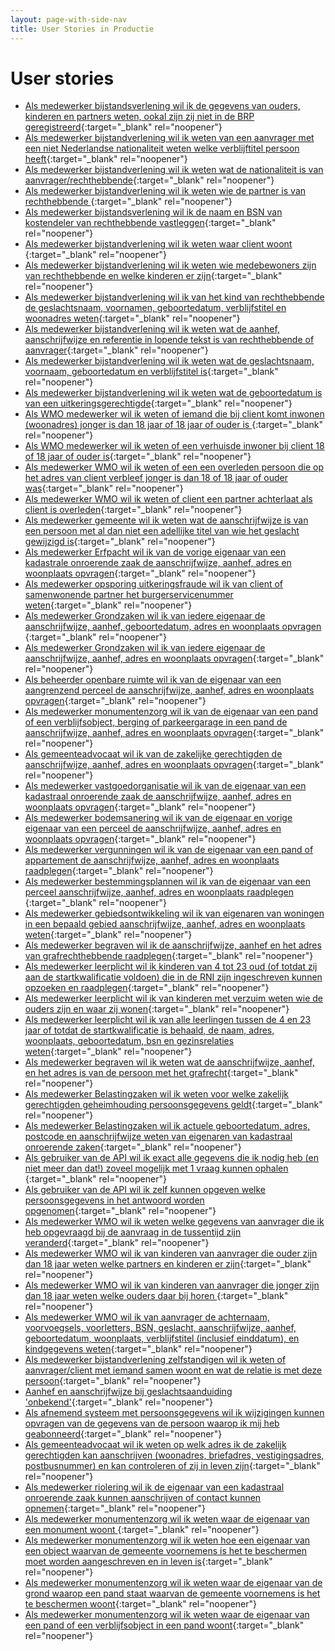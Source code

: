 ```yaml
---
layout: page-with-side-nav
title: User Stories in Productie
---
```


# User stories

- [Als medewerker bijstandsverlening wil ik de gegevens van ouders, kinderen en partners weten, ookal zijn zij niet in de BRP geregistreerd](https://github.com/VNG-Realisatie/Haal-Centraal-BRP-bevragen/issues/794){:target="_blank" rel="noopener"}
- [Als medewerker bijstandverlening wil ik weten van een aanvrager met een niet Nederlandse nationaliteit weten welke verblijftitel persoon heeft](https://github.com/VNG-Realisatie/Haal-Centraal-BRP-bevragen/issues/789){:target="_blank" rel="noopener"}
- [Als medewerker bijstandverlening wil ik weten wat de nationaliteit is van aanvrager/rechthebbende](https://github.com/VNG-Realisatie/Haal-Centraal-BRP-bevragen/issues/788){:target="_blank" rel="noopener"}
- [Als medewerker bijstandverlening wil ik weten wie de partner is van rechthebbende ](https://github.com/VNG-Realisatie/Haal-Centraal-BRP-bevragen/issues/787){:target="_blank" rel="noopener"}
- [Als medewerker bijstandsverlening wil ik de naam en BSN van kostendeler van rechthebbende vastleggen](https://github.com/VNG-Realisatie/Haal-Centraal-BRP-bevragen/issues/786){:target="_blank" rel="noopener"}
- [Als medewerker bijstandverlening wil ik weten waar client woont ](https://github.com/VNG-Realisatie/Haal-Centraal-BRP-bevragen/issues/785){:target="_blank" rel="noopener"}
- [Als medewerker bijstandverlening wil ik weten wie medebewoners zijn van rechthebbende en welke kinderen er zijn](https://github.com/VNG-Realisatie/Haal-Centraal-BRP-bevragen/issues/784){:target="_blank" rel="noopener"}
- [Als medewerker bijstandverlening wil ik van het kind van rechthebbende de geslachtsnaam, voornamen, geboortedatum, verblijfstitel en woonadres weten](https://github.com/VNG-Realisatie/Haal-Centraal-BRP-bevragen/issues/783){:target="_blank" rel="noopener"}
- [Als medewerker bijstandverlening wil ik weten wat de aanhef, aanschrijfwijze en referentie in lopende tekst is van rechthebbende of aanvrager](https://github.com/VNG-Realisatie/Haal-Centraal-BRP-bevragen/issues/781){:target="_blank" rel="noopener"}
- [Als medewerker bijstandverlening wil ik weten wat de geslachtsnaam, voornaam, geboortedatum en verblijfstitel is](https://github.com/VNG-Realisatie/Haal-Centraal-BRP-bevragen/issues/780){:target="_blank" rel="noopener"}
- [Als medewerker bijstandverlening wil ik weten wat de geboortedatum is van een uitkeringsgerechtigde](https://github.com/VNG-Realisatie/Haal-Centraal-BRP-bevragen/issues/778){:target="_blank" rel="noopener"}
- [Als WMO medewerker wil ik weten of iemand die bij client komt inwonen (woonadres) jonger is dan 18 jaar of 18 jaar of ouder is ](https://github.com/VNG-Realisatie/Haal-Centraal-BRP-bevragen/issues/774){:target="_blank" rel="noopener"}
- [Als WMO medewerker wil ik weten of een verhuisde inwoner bij client 18 of 18 jaar of ouder is](https://github.com/VNG-Realisatie/Haal-Centraal-BRP-bevragen/issues/773){:target="_blank" rel="noopener"}
- [Als medewerker WMO wil ik weten of een een overleden persoon die op het adres van client verbleef jonger is dan 18 of 18 jaar of ouder was](https://github.com/VNG-Realisatie/Haal-Centraal-BRP-bevragen/issues/772){:target="_blank" rel="noopener"}
- [Als medewerker WMO wil ik weten of client een partner achterlaat als client is overleden](https://github.com/VNG-Realisatie/Haal-Centraal-BRP-bevragen/issues/771){:target="_blank" rel="noopener"}
- [Als medewerker gemeente wil ik weten wat de aanschrijfwijze is van een persoon met al dan niet een adellijke titel van wie het geslacht gewijzigd is](https://github.com/VNG-Realisatie/Haal-Centraal-BRP-bevragen/issues/758){:target="_blank" rel="noopener"}
- [Als medewerker Erfpacht wil ik van de vorige eigenaar van een kadastrale onroerende zaak de aanschrijfwijze, aanhef, adres en woonplaats opvragen](https://github.com/VNG-Realisatie/Haal-Centraal-BRP-bevragen/issues/736){:target="_blank" rel="noopener"}
- [Als medewerker opsporing uitkeringsfraude wil ik van client of samenwonende partner het burgerservicenummer weten](https://github.com/VNG-Realisatie/Haal-Centraal-BRP-bevragen/issues/735){:target="_blank" rel="noopener"}
- [Als medewerker Grondzaken wil ik van iedere eigenaar de aanschrijfwijze, aanhef, geboortedatum, adres en woonplaats opvragen ](https://github.com/VNG-Realisatie/Haal-Centraal-BRP-bevragen/issues/734){:target="_blank" rel="noopener"}
- [Als medewerker Grondzaken wil ik van iedere eigenaar de aanschrijfwijze, aanhef, adres en woonplaats opvragen](https://github.com/VNG-Realisatie/Haal-Centraal-BRP-bevragen/issues/733){:target="_blank" rel="noopener"}
- [Als beheerder openbare ruimte wil ik van de eigenaar van een aangrenzend perceel  de aanschrijfwijze, aanhef, adres en woonplaats opvragen](https://github.com/VNG-Realisatie/Haal-Centraal-BRP-bevragen/issues/732){:target="_blank" rel="noopener"}
- [Als medewerker monumentenzorg wil ik van de eigenaar van een pand of een verblijfsobject, berging of parkeergarage in een pand  de aanschrijfwijze, aanhef, adres en woonplaats opvragen](https://github.com/VNG-Realisatie/Haal-Centraal-BRP-bevragen/issues/731){:target="_blank" rel="noopener"}
- [Als gemeenteadvocaat wil ik van de zakelijke gerechtigden de aanschrijfwijze, aanhef, adres en woonplaats opvragen](https://github.com/VNG-Realisatie/Haal-Centraal-BRP-bevragen/issues/730){:target="_blank" rel="noopener"}
- [Als medewerker vastgoedorganisatie wil ik van de eigenaar van een kadastraal onroerende zaak  de aanschrijfwijze, aanhef, adres en woonplaats opvragen](https://github.com/VNG-Realisatie/Haal-Centraal-BRP-bevragen/issues/729){:target="_blank" rel="noopener"}
- [Als medewerker bodemsanering wil ik van de eigenaar en vorige eigenaar van een perceel de aanschrijfwijze, aanhef, adres en woonplaats opvragen](https://github.com/VNG-Realisatie/Haal-Centraal-BRP-bevragen/issues/728){:target="_blank" rel="noopener"}
- [Als medewerker vergunningen wil ik van de eigenaar van een pand of appartement de  aanschrijfwijze, aanhef, adres en woonplaats raadplegen](https://github.com/VNG-Realisatie/Haal-Centraal-BRP-bevragen/issues/727){:target="_blank" rel="noopener"}
- [Als medewerker bestemmingsplannen wil ik van de eigenaar van een perceel aanschrijfwijze, aanhef, adres en woonplaats raadplegen ](https://github.com/VNG-Realisatie/Haal-Centraal-BRP-bevragen/issues/726){:target="_blank" rel="noopener"}
- [Als medewerker gebiedsontwikkeling wil ik van eigenaren van woningen in een bepaald gebied aanschrijfwijze, aanhef, adres en woonplaats weten](https://github.com/VNG-Realisatie/Haal-Centraal-BRP-bevragen/issues/725){:target="_blank" rel="noopener"}
- [Als medewerker begraven wil ik de aanschrijfwijze, aanhef en het adres van grafrechthebbende raadplegen](https://github.com/VNG-Realisatie/Haal-Centraal-BRP-bevragen/issues/724){:target="_blank" rel="noopener"}
- [Als medewerker leerplicht wil ik kinderen van 4 tot 23 oud (of totdat zij aan de startkwalificatie voldoen) die in de RNI zijn ingeschreven kunnen opzoeken en raadplegen](https://github.com/VNG-Realisatie/Haal-Centraal-BRP-bevragen/issues/721){:target="_blank" rel="noopener"}
- [Als medewerker leerplicht wil ik van kinderen met verzuim weten wie de ouders zijn en waar zij wonen](https://github.com/VNG-Realisatie/Haal-Centraal-BRP-bevragen/issues/720){:target="_blank" rel="noopener"}
- [Als medewerker leerplicht wil ik van alle leerlingen tussen de 4 en 23 jaar of totdat de startkwalificatie is behaald, de naam, adres, woonplaats, geboortedatum, bsn en gezinsrelaties weten](https://github.com/VNG-Realisatie/Haal-Centraal-BRP-bevragen/issues/719){:target="_blank" rel="noopener"}
- [Als medewerker begraven wil ik weten wat de aanschrijfwijze, aanhef, en het adres is van de persoon met het grafrecht](https://github.com/VNG-Realisatie/Haal-Centraal-BRP-bevragen/issues/717){:target="_blank" rel="noopener"}
- [Als medewerker Belastingzaken wil ik weten voor welke zakelijk gerechtigden geheimhouding persoonsgegevens geldt](https://github.com/VNG-Realisatie/Haal-Centraal-BRP-bevragen/issues/715){:target="_blank" rel="noopener"}
- [Als medewerker Belastingzaken wil ik actuele geboortedatum, adres, postcode en aanschrijfwijze weten van eigenaren van kadastraal onroerende zaken](https://github.com/VNG-Realisatie/Haal-Centraal-BRP-bevragen/issues/713){:target="_blank" rel="noopener"}
- [Als gebruiker van de API wil ik exact alle gegevens die ik nodig heb (en niet meer dan dat!) zoveel mogelijk met 1 vraag kunnen ophalen ](https://github.com/VNG-Realisatie/Haal-Centraal-BRP-bevragen/issues/712){:target="_blank" rel="noopener"}
- [Als gebruiker van de API wil ik zelf kunnen opgeven welke persoonsgegevens in het antwoord worden opgenomen](https://github.com/VNG-Realisatie/Haal-Centraal-BRP-bevragen/issues/710){:target="_blank" rel="noopener"}
- [Als medewerker WMO wil ik weten welke gegevens van aanvrager die ik heb opgevraagd bij de aanvraag in de tussentijd zijn veranderd](https://github.com/VNG-Realisatie/Haal-Centraal-BRP-bevragen/issues/767){:target="_blank" rel="noopener"}
- [Als medewerker WMO wil ik van kinderen van aanvrager die ouder zijn dan 18 jaar weten welke partners en kinderen er zijn](https://github.com/VNG-Realisatie/Haal-Centraal-BRP-bevragen/issues/691){:target="_blank" rel="noopener"}
- [Als medewerker WMO wil ik van kinderen van aanvrager die jonger zijn dan 18 jaar weten welke ouders daar bij horen ](https://github.com/VNG-Realisatie/Haal-Centraal-BRP-bevragen/issues/690){:target="_blank" rel="noopener"}
- [Als medewerker WMO wil ik van aanvrager de achternaam, voorvoegsels, voorletters, BSN, geslacht, aanschrijfwijze, aanhef, geboortedatum, woonplaats, verblijfstitel (inclusief einddatum), en kindgegevens weten](https://github.com/VNG-Realisatie/Haal-Centraal-BRP-bevragen/issues/689){:target="_blank" rel="noopener"}
- [Als medewerker bijstandverlening zelfstandigen wil ik weten of aanvrager/client met iemand samen woont en wat de relatie is met deze persoon](https://github.com/VNG-Realisatie/Haal-Centraal-BRP-bevragen/issues/638){:target="_blank" rel="noopener"}
- [Aanhef en aanschrijfwijze bij geslachtsaanduiding 'onbekend'](https://github.com/VNG-Realisatie/Haal-Centraal-BRP-bevragen/issues/636){:target="_blank" rel="noopener"}
- [Als afnemend systeem met persoonsgegevens wil ik wijzigingen kunnen opvragen van de gegevens van de persoon waarop ik mij heb geabonneerd](https://github.com/VNG-Realisatie/Haal-Centraal-BRP-bevragen/issues/769){:target="_blank" rel="noopener"}
- [Als gemeenteadvocaat wil ik weten op welk adres ik de zakelijk gerechtigden kan aanschrijven (woonadres, briefadres, vestigingsadres, postbusnummer) en kan controleren of zij in leven zijn](https://github.com/VNG-Realisatie/Haal-Centraal-BRP-bevragen/issues/280){:target="_blank" rel="noopener"}
- [Als medewerker riolering wil ik de eigenaar van een kadastraal onroerende zaak kunnen aanschrijven of contact kunnen opnemen](https://github.com/VNG-Realisatie/Haal-Centraal-BRP-bevragen/issues/279){:target="_blank" rel="noopener"}
- [Als medewerker monumentenzorg wil ik weten waar de eigenaar van een monument woont ](https://github.com/VNG-Realisatie/Haal-Centraal-BRP-bevragen/issues/277){:target="_blank" rel="noopener"}
- [Als medewerker monumentenzorg wil ik weten hoe een eigenaar van een object waarvan de gemeente voornemens is het te beschermen moet worden aangeschreven en in leven is](https://github.com/VNG-Realisatie/Haal-Centraal-BRP-bevragen/issues/276){:target="_blank" rel="noopener"}
- [Als medewerker monumentenzorg wil ik weten waar de eigenaar van de grond waarop een pand staat waarvan de gemeente voornemens is het te beschermen woont](https://github.com/VNG-Realisatie/Haal-Centraal-BRP-bevragen/issues/275){:target="_blank" rel="noopener"}
- [Als medewerker monumentenzorg wil ik weten waar de eigenaar van een pand of een verblijfsobject in een pand woont](https://github.com/VNG-Realisatie/Haal-Centraal-BRP-bevragen/issues/274){:target="_blank" rel="noopener"}



